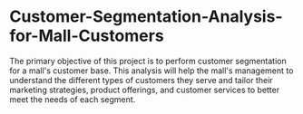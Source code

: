 # Customer-Segmentation-Analysis-for-Mall-Customers
The primary objective of this project is to perform customer segmentation for a mall's customer base. This analysis will help the mall's management to understand the different types of customers they serve and tailor their marketing strategies, product offerings, and customer services to better meet the needs of each segment. 
